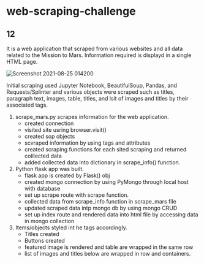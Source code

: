 # web-scraping-challenge
## 12

It is a web application that scraped from various websites and all data related to the Mission to Mars. Information required is displayd in a single HTML page. 

![Screenshot 2021-08-25 014200](https://user-images.githubusercontent.com/67448948/130733009-923cc8c4-9e00-4baa-851f-5ba2eecbd85d.png)

Initial scraping used Jupyter Notebook, BeautifulSoup, Pandas, and Requests/Splinter and various objects were scraped such as titles, paragraph text, images, table, titles, and lsit of images and titles by their associated tags. 

1. scrape_mars.py scrapes information for the web application. 
    * created connection
    * visited site usring browser.visit()
    * created sop objects
    * scvraped information by using tags and attributes
    * created scraping functions for each sited scraping and returned colllected data
    * added collected data into dictionary in scrape_info() function. 
2. Python flask app was built.
    * flask app is created by Flask() obj
    * created mongo connection by using PyMongo through local host with database
    * set up scrape route with scrape function. 
    * collected data from scrape_info function in scrape_mars file
    * updated scraped data intp mongo db by using mongo CRUD
    * set up index route and rendered data into html file by accessing data in mongo collection 
3. Items/objects styled int he tags accordingly.
    * Titles created
    * Buttons created
    * featured image is rendered and table are wrapped in the same row
    * list of images and titles below are wrapped in row and containers.
   
